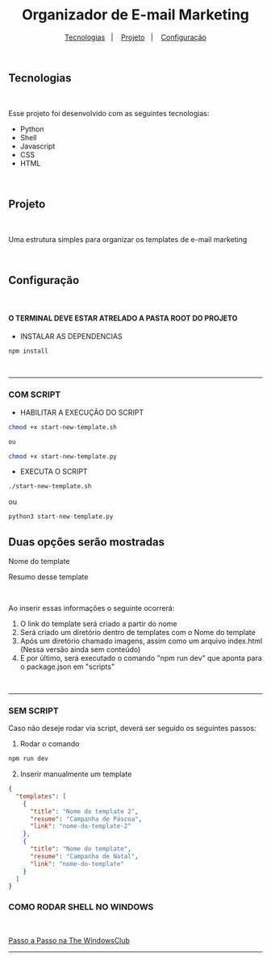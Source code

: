 <h1 align="center">
    Organizador de E-mail Marketing
</h1>

<p align="center">
  <a href="#-tecnologias">Tecnologias</a>&nbsp;&nbsp;&nbsp;|&nbsp;&nbsp;&nbsp;
  <a href="#-projeto">Projeto</a>&nbsp;&nbsp;&nbsp;|&nbsp;&nbsp;&nbsp;
  <a href="#-configuracao">Configuração</a>
</p>

<br>

## Tecnologias

<br>

Esse projeto foi desenvolvido com as seguintes tecnologias:

- Python
- Shell
- Javascript
- CSS
- HTML

<br>

## Projeto

<br>

Uma estrutura simples para organizar os templates de e-mail marketing

<br>

## Configuração

<br>

#### O TERMINAL DEVE ESTAR ATRELADO A PASTA ROOT DO PROJETO

- INSTALAR AS DEPENDENCIAS

``` bash
npm install
```

<br>
<hr>

### COM SCRIPT

- HABILITAR A EXECUÇÃO DO SCRIPT

``` bash
chmod +x start-new-template.sh

ou

chmod +x start-new-template.py
```

- EXECUTA O SCRIPT

``` bash
./start-new-template.sh
```
ou

``` python
python3 start-new-template.py
```

## Duas opções serão mostradas

<p>Nome do template</p>
<p>Resumo desse template</p>

<br>

<p>Ao inserir essas informações o seguinte ocorrerá:</p>

1. O link do template será criado a partir do nome
2. Será criado um diretório dentro de templates com o Nome do template
3. Após um diretório chamado imagens, assim como um arquivo index.html (Nessa versão ainda sem conteúdo)
4. E por último, será executado o comando "npm run dev" que aponta para o package.json em "scripts"

<br>
<hr>

### SEM SCRIPT

<p>Caso não deseje rodar via script, deverá ser seguido os seguintes passos:</p>

1. Rodar o comando

``` bash
npm run dev
```

2. Inserir manualmente um template

``` json
{
  "templates": [
    {
      "title": "Nome do template 2",
      "resume": "Campanha de Páscoa",
      "link": "nome-do-template-2"
    },
    {
      "title": "Nome do template",
      "resume": "Campanha de Natal",
      "link": "nome-do-template"
    }
  ]
}
```
### COMO RODAR SHELL NO WINDOWS

<br>

[Passo a Passo na The WindowsClub](https://www.thewindowsclub.com/how-to-run-sh-or-shell-script-file-in-windows-10)

---

